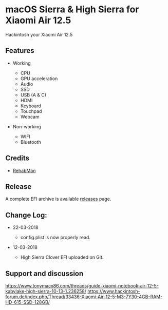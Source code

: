 # macOS Sierra & High Sierra for Xiaomi Air 12.5
Hackintosh your Xiaomi Air 12.5


## Features

* Working
  * CPU
  * GPU acceleration
  * Audio
  * SSD
  * USB (A & C)
  * HDMI
  * Keyboard
  * Touchpad
  * Webcam

* Non-working
   * WIFI
   * Bluetooth

## Credits

- [RehabMan](https://github.com/RehabMan) 


## Release

A complete EFI archive is available [releases](https://github.com/Ivan1500/Xiaomi-Air-MacOS/releases) page.


## Change Log:

- 22-03-2018
	- config.plist is now properly read.

- 12-03-2018
	- High Sierra Clover EFI uploaded on Git.


## Support and discussion

https://www.tonymacx86.com/threads/guide-xiaomi-notebook-air-12-5-kabylake-high-sierra-10-13-1.236258/
https://www.hackintosh-forum.de/index.php/Thread/33436-Xiaomi-Air-12-5-M3-7Y30-4GB-RAM-HD-615-SSD-128GB/
